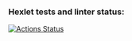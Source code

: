 ### Hexlet tests and linter status:
[![Actions Status](https://github.com/kashtanovproper64/frontend-project-44/actions/workflows/hexlet-check.yml/badge.svg)](https://github.com/kashtanovproper64/frontend-project-44/actions)
